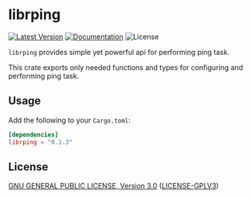# librping

[![Latest Version]][crates.io] [![Documentation]][docs.rs] ![License]

`librping` provides simple yet powerful api for performing ping task.

This crate exports only needed functions and types for configuring and performing ping task.

## Usage

Add the following to your `Cargo.toml`:

```toml
[dependencies]
librping = "0.1.3"
```
## License

[GNU GENERAL PUBLIC LICENSE, Version 3.0](http://www.gnu.org/licenses/gpl-3.0.html)
  ([LICENSE-GPLV3](https://github.com/toorajtaraz/librping/blob/master/LICENSE))



[crates.io]: https://crates.io/crates/librping
[Latest Version]: https://img.shields.io/crates/v/librping.svg
[Documentation]: https://docs.rs/librping/badge.svg
[docs.rs]: https://docs.rs/librping
[License]: https://img.shields.io/crates/l/librping.svg
[docs.master]: https://rust-lang.github.io/librping

